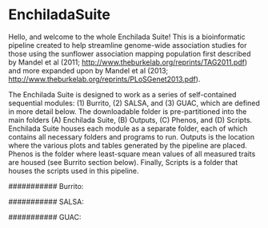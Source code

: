 # EnchiladaSuite

Hello, and welcome to the whole Enchilada Suite! This is a bioinformatic pipeline created to help streamline genome-wide association studies for those using the sunflower association mapping population first described by Mandel et al (2011; http://www.theburkelab.org/reprints/TAG2011.pdf) and more expanded upon by Mandel et al (2013; http://www.theburkelab.org/reprints/PLoSGenet2013.pdf). 

The Enchilada Suite is designed to work as a series of self-contained sequential modules: (1) Burrito, (2) SALSA, and (3) GUAC, which are defined in more detail below. The downloadable folder is pre-partitioned into the main folders (A) Enchilada Suite, (B) Outputs, (C) Phenos, and (D) Scripts. Enchilada Suite houses each module as a separate folder, each of which contains all necessary folders and programs to run. Outputs is the location where the various plots and tables generated by the pipeline are placed. Phenos is the folder where least-square mean values of all measured traits are housed (see Burrito section below). Finally, Scripts is a folder that houses the scripts used in this pipeline. 

###########
Burrito:


###########
SALSA:



###########
GUAC:
